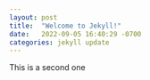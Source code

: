 ```yaml
---
layout: post
title:  "Welcome to Jekyll!"
date:   2022-09-05 16:40:29 -0700
categories: jekyll update
---
```

This is a second one